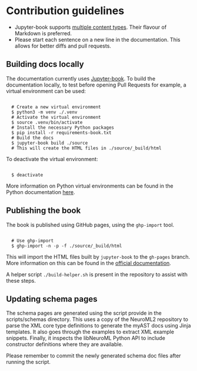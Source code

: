 # Contribution guidelines

- Jupyter-book supports [multiple content types](https://jupyterbook.org/file-types/index.html). Their flavour of Markdown is preferred.
- Please start each sentence on a new line in the documentation. This allows
  for better diffs and pull requests.


## Building docs locally

The documentation currently uses [Jupyter-book](https://jupyterbook.org/).
To build the documentation locally, to test before opening Pull Requests for example, a virtual environment can be used:

```

  # Create a new virtual environment
  $ python3 -m venv ./.venv
  # Activate the virtual environment
  $ source .venv/bin/activate
  # Install the necessary Python packages
  $ pip install -r requirements-book.txt
  # Build the docs
  $ jupyter-book build ./source
  # This will create the HTML files in ./source/_build/html
```


To deactivate the virtual environment:

```

  $ deactivate
```

More information on Python virtual environments can be found in the Python documentation [here](https://docs.python.org/3.9/library/venv.html).

## Publishing the book

The book is published using GitHub pages, using the `ghp-import` tool.

```

  # Use ghp-import
  $ ghp-import -n -p -f ./source/_build/html
```

This will import the HTML files built by `jupyter-book` to the `gh-pages` branch.
More information on this can be found in the [official documentation](https://jupyterbook.org/publish/gh-pages.html).

A helper script `./build-helper.sh` is present in the repository to assist with these steps.


## Updating schema pages

The schema pages are generated using the script provide in the scripts/schemas directory.
This uses a copy of the NeuroML2 repository to parse the XML core type definitions to generate the myAST docs using Jinja templates.
It also goes through the examples to extract XML example snippets.
Finally, it inspects the libNeuroML Python API to include constructor definitions where they are available.

Please remember to commit the newly generated schema doc files after running the script.
